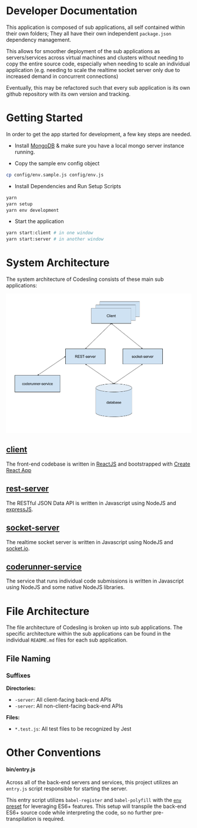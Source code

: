 # Developer Documentation

This application is composed of sub applications, all self contained within their own folders; They all have their own independent `package.json` dependency management.

This allows for smoother deployment of the sub applications as servers/services across virtual machines and clusters without needing to copy the entire source code, especially when needing to scale an individual application (e.g. needing to scale the realtime socket server only due to increased demand in concurrent connections)

Eventually, this may be refactored such that every sub application is its own github repository with its own version and tracking.

# Getting Started

In order to get the app started for development, a few key steps are needed.

* Install [MongoDB](https://www.mongodb.com/) & make sure you have a local mongo server instance running.

* Copy the sample env config object

```bash
cp config/env.sample.js config/env.js
```

* Install Dependencies and Run Setup Scripts

```bash
yarn
yarn setup
yarn env development
```

* Start the application

```bash
yarn start:client # in one window
yarn start:server # in another window
```

# System Architecture

The system architecture of Codesling consists of these main sub applications:

![codesling architecture v1](assets/codesling-architecture-v1.png)

## [client](client.md)

The front-end codebase is written in [ReactJS](https://reactjs.org/) and bootstrapped with [Create React App](https://github.com/facebookincubator/create-react-app#getting-started)

## [rest-server](rest-server.md)

The RESTful JSON Data API is written in Javascript using NodeJS and [expressJS](https://expressjs.com/).

## [socket-server](socket-server.md)

The realtime socket server is written in Javascript using NodeJS and [socket.io](https://socket.io/).

## [coderunner-service](coderunner-service.md)

The service that runs individual code submissions is written in Javascript using NodeJS and some native NodeJS libraries.

# File Architecture

The file architecture of Codesling is broken up into sub applications. The specific architecture within the sub applications can be found in the individual `README.md` files for each sub application.

## File Naming

### Suffixes

**Directories:**

- `-server`: All client-facing back-end APIs
- `-server`: All non-client-facing back-end APIs

**Files:**

- `*.test.js`: All test files to be recognized by Jest

# Other Conventions

#### bin/entry.js

Across all of the back-end servers and services, this project utilizes an `entry.js` script responsible for starting the server.

This entry script utilizes `babel-register` and `babel-polyfill` with the [`env` preset](https://github.com/babel/babel-preset-env) for leveraging ES6+ features. This setup will transpile the back-end ES6+ source code while interpreting the code, so no further pre-transpilation is required.
